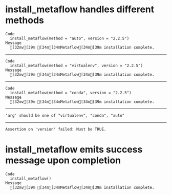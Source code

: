 # install_metaflow handles different methods

    Code
      install_metaflow(method = "auto", version = "2.2.5")
    Message
      [32mv[39m [34m[34mMetaflow[34m[39m installation complete.

---

    Code
      install_metaflow(method = "virtualenv", version = "2.2.5")
    Message
      [32mv[39m [34m[34mMetaflow[34m[39m installation complete.

---

    Code
      install_metaflow(method = "conda", version = "2.2.5")
    Message
      [32mv[39m [34m[34mMetaflow[34m[39m installation complete.

---

    'arg' should be one of "virtualenv", "conda", "auto"

---

    Assertion on 'version' failed: Must be TRUE.

# install_metaflow emits success message upon completion

    Code
      install_metaflow()
    Message
      [32mv[39m [34m[34mMetaflow[34m[39m installation complete.

